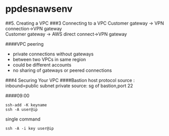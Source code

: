 # ppdesnawsenv
##5. Creating a VPC
###3 Connecting to a VPC
Customer gateway -> VPN connection->VPN gateway  
Customer gateway -> AWS direct connect->VPN gateway  

####VPC peering
- private connections without gateways
- between two VPCs in same region
- could be different accounts
- no sharing of gateways or peered connections

###4 Securing Your VPC
####Bastion host
protocol source : inbound=public subnet 
private source: sg of bastion,port 22

####09:00
```
ssh-add -K keyname
ssh -A user@ip
```

single command
```
ssh -A -i key user@ip
```
